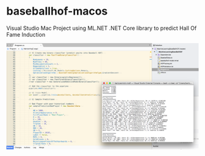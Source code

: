 # baseballhof-macos
Visual Studio Mac Project using ML.NET .NET Core library to predict Hall Of Fame Induction

![Visual Studio macOS](https://github.com/bartczernicki/baseballhof-macos/blob/master/MachineLearningBaseBallHOF/ProjectInVisualStudio.png)
